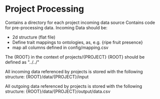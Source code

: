 # Project Processing

Contains a directory for each project incoming data source
Contains code for pre-processing data.  Incoming Data should be:
  * 2d structure (flat file)
  * Define trait mappings to ontologies, as, e.g. {ripe fruit presence}
  * map all columns defined in config/mapping.csv

The {ROOT} in the context of projects/{PROJECT}
{ROOT} should be defined as "../../"

All incoming data referenced by projects is stored with the following structure:
{ROOT}/data/{PROJECT}/input

All outgoing data referenced by projects is stored with the following structure:
{ROOT}/data/{PROJECT}/output/data.csv
